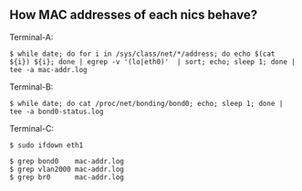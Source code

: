 How MAC addresses of each nics behave?
--------------------------------------

Terminal-A:

```
$ while date; do for i in /sys/class/net/*/address; do echo $(cat ${i}) ${i}; done | egrep -v '(lo|eth0)'  | sort; echo; sleep 1; done | tee -a mac-addr.log
```

Terminal-B:

```
$ while date; do cat /proc/net/bonding/bond0; echo; sleep 1; done | tee -a bond0-status.log
```

Terminal-C:

```
$ sudo ifdown eth1
```

```
$ grep bond0    mac-addr.log
$ grep vlan2000 mac-addr.log
$ grep br0      mac-addr.log
```
